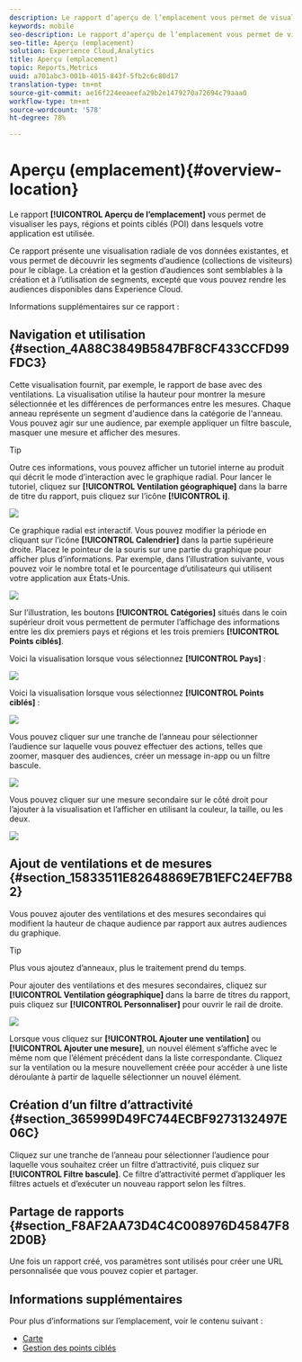 ```yaml
---
description: Le rapport d’aperçu de l’emplacement vous permet de visualiser les pays, régions et points ciblés dans lesquels votre application est utilisée.
keywords: mobile
seo-description: Le rapport d’aperçu de l’emplacement vous permet de visualiser les pays, régions et points ciblés dans lesquels votre application est utilisée.
seo-title: Aperçu (emplacement)
solution: Experience Cloud,Analytics
title: Aperçu (emplacement)
topic: Reports,Metrics
uuid: a701abc3-001b-4015-843f-5fb2c6c80d17
translation-type: tm+mt
source-git-commit: ae16f224eeaeefa29b2e1479270a72694c79aaa0
workflow-type: tm+mt
source-wordcount: '578'
ht-degree: 78%

---
```



# Aperçu (emplacement){#overview-location}

Le rapport **[!UICONTROL Aperçu de l’emplacement]** vous permet de visualiser les pays, régions et points ciblés (POI) dans lesquels votre application est utilisée.

Ce rapport présente une visualisation radiale de vos données existantes, et vous permet de découvrir les segments d’audience (collections de visiteurs) pour le ciblage. La création et la gestion d’audiences sont semblables à la création et à l’utilisation de segments, excepté que vous pouvez rendre les audiences disponibles dans Experience Cloud.

Informations supplémentaires sur ce rapport :

## Navigation et utilisation {#section_4A88C3849B5847BF8CF433CCFD99FDC3}

Cette visualisation fournit, par exemple, le rapport de base avec des ventilations. La visualisation utilise la hauteur pour montrer la mesure sélectionnée et les différences de performances entre les mesures. Chaque anneau représente un segment d&#39;audience dans la catégorie de l&#39;anneau. Vous pouvez agir sur une audience, par exemple appliquer un filtre bascule, masquer une mesure et afficher des mesures.

>[!TIP]
>
>Outre ces informations, vous pouvez afficher un tutoriel interne au produit qui décrit le mode d’interaction avec le graphique radial. Pour lancer le tutoriel, cliquez sur **[!UICONTROL Ventilation géographique]** dans la barre de titre du rapport, puis cliquez sur l’icône **[!UICONTROL i]**.

![](assets/location.png)

Ce graphique radial est interactif. Vous pouvez modifier la période en cliquant sur l’icône **[!UICONTROL Calendrier]** dans la partie supérieure droite. Placez le pointeur de la souris sur une partie du graphique pour afficher plus d’informations. Par exemple, dans l’illustration suivante, vous pouvez voir le nombre total et le pourcentage d’utilisateurs qui utilisent votre application aux États-Unis.

![](assets/location_mouse.png)

Sur l’illustration, les boutons **[!UICONTROL Catégories]** situés dans le coin supérieur droit vous permettent de permuter l’affichage des informations entre les dix premiers pays et régions et les trois premiers **[!UICONTROL Points ciblés]**.

Voici la visualisation lorsque vous sélectionnez **[!UICONTROL Pays]** :

![](assets/location_countries.png)

Voici la visualisation lorsque vous sélectionnez **[!UICONTROL Points ciblés]** :

![](assets/location_poi.png)

Vous pouvez cliquer sur une tranche de l’anneau pour sélectionner l’audience sur laquelle vous pouvez effectuer des actions, telles que zoomer, masquer des audiences, créer un message in-app ou un filtre bascule.

![](assets/location_aud.png)

Vous pouvez cliquer sur une mesure secondaire sur le côté droit pour l’ajouter à la visualisation et l’afficher en utilisant la couleur, la taille, ou les deux.

![](assets/location_secondary.png)

## Ajout de ventilations et de mesures {#section_15833511E82648869E7B1EFC24EF7B82}

Vous pouvez ajouter des ventilations et des mesures secondaires qui modifient la hauteur de chaque audience par rapport aux autres audiences du graphique.

>[!TIP]
>
>Plus vous ajoutez d’anneaux, plus le traitement prend du temps.

Pour ajouter des ventilations et des mesures secondaires, cliquez sur **[!UICONTROL Ventilation géographique]** dans la barre de titres du rapport, puis cliquez sur **[!UICONTROL Personnaliser]** pour ouvrir le rail de droite.

![](assets/location_rail.png)

Lorsque vous cliquez sur **[!UICONTROL Ajouter une ventilation]** ou **[!UICONTROL Ajouter une mesure]**, un nouvel élément s’affiche avec le même nom que l’élément précédent dans la liste correspondante. Cliquez sur la ventilation ou la mesure nouvellement créée pour accéder à une liste déroulante à partir de laquelle sélectionner un nouvel élément.

## Création d’un filtre d’attractivité {#section_365999D49FC744ECBF9273132497E06C}

Cliquez sur une tranche de l’anneau pour sélectionner l’audience pour laquelle vous souhaitez créer un filtre d’attractivité, puis cliquez sur **[!UICONTROL Filtre bascule]**. Ce filtre d’attractivité permet d’appliquer les filtres actuels et d’exécuter un nouveau rapport selon les filtres.

## Partage de rapports {#section_F8AF2AA73D4C4C008976D45847F82D0B}

Une fois un rapport créé, vos paramètres sont utilisés pour créer une URL personnalisée que vous pouvez copier et partager.

## Informations supplémentaires

Pour plus d’informations sur l’emplacement, voir le contenu suivant :

* [Carte](/help/using/location/c-map-points.md)
* [Gestion des points ciblés](/help/using/location/t-manage-points.md)